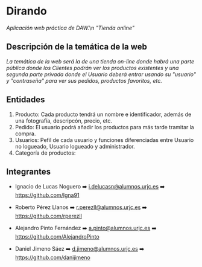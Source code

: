 # Dirando

*Aplicación web práctica de DAW.*\n
*"Tienda online"*

## Descripción de la temática de la web
*La temática de la web será la de una tienda on-line donde habrá una parte pública donde los Clientes podrán ver los productos existentes y una segunda parte privada donde el Usuario deberá entrar usando su "usuario" y "contraseña" para ver sus pedidos, productos favoritos, etc.*

## Entidades
 1. Producto: Cada producto tendrá un nombre e identificador, además de una fotografía, descripcón, precio, etc.
 2. Pedido: El usuario podrá añadir los productos para más tarde tramitar la compra.
 3. Usuarios: Pefil de cada usuario y funciones diferenciadas entre Usuario no logueado, Usuario logueado y administrador.
 4. Categoría de productos: 

## Integrantes
- Ignacio de Lucas Noguero  :arrow_right:  i.delucasn@alumnos.urjc.es   :arrow_right: https://github.com/Igna91

- Roberto Pérez Llanos    :arrow_right:    r.perezll@alumnos.urjc.es    :arrow_right: https://github.com/rperezll

- Alejandro Pinto Fernández :arrow_right:  a.pinto@alumnos.urjc.es    :arrow_right:   https://github.com/AlejandroPinto

- Daniel Jimeno Sáez       :arrow_right:   d.jimeno@alumnos.urjc.es   :arrow_right:   https://github.com/danijimeno
